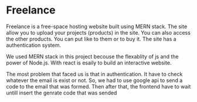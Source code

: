 # 

# Freelance

Freelance is a free-space hosting website built using MERN stack.  The site allow you to upload your projects (products) in the site.  You can also access the other products. You can put like to them or to buy it. The site has a authentication system. 

We used MERN stack in this project becouse the flexablity of js  and the power of Node.js. With react is esaily to build an interactive website. 

The most problem that faced us is that in  authentication. It have to check whatever the                email is exist or not. So, we had to use google api to send a code to the email that was formed. Then after that, the frontend have to wait untill insert the genrate code that was sended


